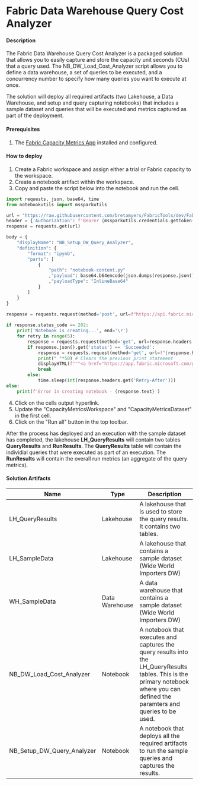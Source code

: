 # Fabric Data Warehouse Query Cost Analyzer


#### Description
The Fabric Data Warehouse Query Cost Analyzer is a packaged solution that allows you to easily capture and store the capacity unit seconds (CUs) that a query used. The NB_DW_Load_Cost_Analyzer script allows you to define a data warehouse, a set of queries to be executed, and a concurrency number to specify how many queries you want to execute at once.

The solution will deploy all required artifacts (two Lakehouse, a Data Warehouse, and setup and query capturing notebooks) that includes a sample dataset and queries that will be executed and metrics captured as part of the deployment.


#### Prerequisites
1. The [Fabric Capacity Metrics App](https://learn.microsoft.com/en-us/fabric/enterprise/metrics-app-install?tabs=1st) installed and configured.


#### How to deploy

1. Create a Fabric workspace and assign either a trial or Fabric capacity to the workspace.
2. Create a notebook artifact within the workspace.
3. Copy and paste the script below into the notebook and run the cell.
```python
import requests, json, base64, time
from notebookutils import mssparkutils

url = "https://raw.githubusercontent.com/bretamyers/FabricTools/dev/FabricDWQueryCostAnalyzer/src/NB_Setup_DW_Query_Analyzer.ipynb"
header = {'Authorization': f'Bearer {mssparkutils.credentials.getToken("pbi")}', "Content-Type": "application/json"}
response = requests.get(url)

body = {
    "displayName": "NB_Setup_DW_Query_Analyzer",
    "definition": {
        "format": "ipynb",
        "parts": [
            {
                "path": "notebook-content.py"
                ,"payload": base64.b64encode(json.dumps(response.json()).encode('utf-8')).decode('utf-8')
                ,"payloadType": "InlineBase64"
            }
        ]
    }
}

response = requests.request(method='post', url=f"https://api.fabric.microsoft.com/v1/workspaces/{spark.conf.get('trident.workspace.id')}/notebooks",headers=header, data=json.dumps(body))
    
if response.status_code == 202:
    print('Notebook is creating...', end='\r')
    for retry in range(5):
        response = requests.request(method='get', url=response.headers.get('Location'), headers=header)
        if response.json().get('status') == 'Succeeded':
            response = requests.request(method='get', url=f"{response.headers.get('Location')}", headers=header)
            print(" "*50) # Clears the previous print statement
            displayHTML(f"""<a href="https://app.fabric.microsoft.com/groups/{spark.conf.get('trident.workspace.id')}/synapsenotebooks/{response.json().get('id')}?experience=data-engineering">NB_DW_Load_Cost_Analyzer</a>""")
            break
        else:
            time.sleep(int(response.headers.get('Retry-After')))
else:
    print(f'Error in creating notebook - {response.text}')
```
4. Click on the cells output hyperlink.
6. Update the "CapacityMetricsWorkspace" and "CapacityMetricsDataset" in the first cell.
7. Click on the "Run all" button in the top toolbar.

After the process has deployed and an execution with the sample dataset has completed, the lakehouse **LH_QueryResults** will contain two tables **QueryResults** and **RunResults**. The **QueryResults** table will contain the individial queries that were executed as part of an execution. The **RunResults** will contain the overall run metrics (an aggregate of the query metrics).

#### Solution Artifacts
Name | Type | Description
-|-|-
LH_QueryResults | Lakehouse | A lakehouse that is used to store the query results. It contains two tables.
LH_SampleData | Lakehouse | A lakehouse that contains a sample dataset (Wide World Importers DW)
WH_SampleData | Data Warehouse | A data warehouse that contains a sample dataset (Wide World Importers DW)
NB_DW_Load_Cost_Analyzer | Notebook | A notebook that executes and captures the query results into the LH_QueryResults tables. This is the primary notebook where you can defined the paramters and queries to be used.
NB_Setup_DW_Query_Analyzer | Notebook | A notebook that deploys all the required artifacts to run the sample queries and captures the results.
